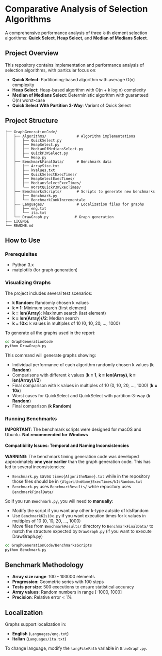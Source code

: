 # Comparative Analysis of Selection Algorithms

A comprehensive performance analysis of three k-th element selection algorithms: **Quick Select**, **Heap Select**, and **Median of Medians Select**.

## Project Overview

This repository contains implementation and performance analysis of selection algorithms, with particular focus on:

- **Quick Select**: Partitioning-based algorithm with average O(n) complexity
- **Heap Select**: Heap-based algorithm with O(n + k log n) complexity  
- **Median of Medians Select**: Deterministic algorithm with guaranteed O(n) worst-case
- **Quick Select With Partition 3-Way**: Variant of Quick Select

## Project Structure
```
├── GraphGenerationCode/
│   ├── Algorithms/              # Algorithm implementations
│   │   ├── QuickSelect.py
│   │   ├── HeapSelect.py
│   │   ├── MedianOfMediansSelect.py
│   │   ├── QuickP3WSelect.py
│   │   └── Heap.py
│   ├── BenchmarkFinalData/      # Benchmark data
│   │   ├── ArraySize.txt
│   │   ├── kValues.txt
│   │   ├── QuickSelectExecTimes/
│   │   ├── HeapSelectExecTimes/
│   │   ├── MediansSelectExecTimes/
│   │   └── WorstQuickP3WExecTimes/
│   ├── BenchmarksScripts/       # Scripts to generate new benchmarks
│   │   ├── Benchmark.py
│   │   └── BenchmarkConKIncrementale
│   ├── Languages/               # Localization files for graphs
│   │   ├── eng.txt
│   │   └── ita.txt
│   └── DrawGraph.py            # Graph generation
├── LICENSE
└── README.md
```

## How to Use

### Prerequisites
- Python 3.x
- matplotlib (for graph generation)

### Visualizing Graphs
The project includes several test scenarios:

- **k Random**: Randomly chosen k values
- **k = 1**: Minimum search (first element)
- **k = len(Array)**: Maximum search (last element)  
- **k = len(Array)//2**: Median search
- **k = 10x**: k values in multiples of 10 (0, 10, 20, ..., 1000)

To generate all the graphs used in the report:

```bash
cd GraphGenerationCode
python DrawGraph.py
```
This command will generate graphs showing:
- Individual performance of each algorithm randomly chosen k values (**k Random**)
- Comparisons with different k values (**k = 1**, **k = len(Array)**, **k = len(Array)//2**)
- Final comparison with k values in multiples of 10 (0, 10, 20, ..., 1000) (**k = 10x**)
- Worst cases for QuickSelect and QuickSelect with partition-3-way (**k Random**)
- Final comparison (**k Random**)

### Running Benchmarks
**IMPORTANT**: The benchmark scripts were designed for macOS and Ubuntu. **Not recommended for Windows**

#### Compatibility Issues: Temporal and Naming Inconsistencies
**WARNING**: The benchmark timing generation code was developed approximately **one year earlier** than the graph generation code. 
This has led to several inconsistencies:
- `Benchmark.py` saves `times{AlgorithmName}.txt` while in the repository those files should be in `{AlgorithmName}ExecTimes/kIsRandom.txt`
- `Benchmark.py` uses `BenchmarkResults/` while repository uses `BenchmarkFinalData/`

So if you run `Benchmark.py`, you will need to **manually**:
- Modify the script if you want any other k-type autside of kIsRandom
- Use `BenchmarkKIs10x.py` if you want execution times for k values in multiples of 10 (0, 10, 20, ..., 1000)
- Move files from `BenchmarkResults/` directory to `BenchmarkFinalData/` to match the structure expected by `DrawGraph.py` (if you want to execute DrawGraph.py)

```bash
cd GraphGenerationCode/BenchmarksScripts
python Benchmark.py
```

## Benchmark Methodology

- **Array size range**: 100 - 100000 elements
- **Progression**: Geometric series with 100 steps
- **Tests per size**: 500 executions to ensure statistical accuracy
- **Array values**: Random numbers in range [-1000, 1000]
- **Precision**: Relative error < 1%

## Localization

Graphs support localization in:
- **English** (`Languages/eng.txt`)
- **Italian** (`Languages/ita.txt`)

To change language, modify the `langFilePath` variable in `DrawGraph.py`.
